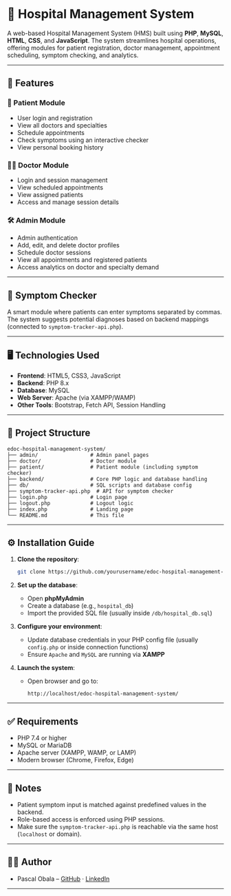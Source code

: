 
# 🏥 Hospital Management System

A web-based Hospital Management System (HMS) built using **PHP**, **MySQL**, **HTML**, **CSS**, and **JavaScript**. The system streamlines hospital operations, offering modules for patient registration, doctor management, appointment scheduling, symptom checking, and analytics.

---

## 🚀 Features

### 👤 Patient Module
- User login and registration
- View all doctors and specialties
- Schedule appointments
- Check symptoms using an interactive checker
- View personal booking history

### 👨‍⚕️ Doctor Module
- Login and session management
- View scheduled appointments
- View assigned patients
- Access and manage session details

### 🛠️ Admin Module
- Admin authentication
- Add, edit, and delete doctor profiles
- Schedule doctor sessions
- View all appointments and registered patients
- Access analytics on doctor and specialty demand

---

## 🧪 Symptom Checker
A smart module where patients can enter symptoms separated by commas. The system suggests potential diagnoses based on backend mappings (connected to `symptom-tracker-api.php`).

---

## 🖥️ Technologies Used

- **Frontend**: HTML5, CSS3, JavaScript
- **Backend**: PHP 8.x
- **Database**: MySQL
- **Web Server**: Apache (via XAMPP/WAMP)
- **Other Tools**: Bootstrap, Fetch API, Session Handling

---

## 📂 Project Structure

```
edoc-hospital-management-system/
├── admin/                 # Admin panel pages
├── doctor/                # Doctor module
├── patient/               # Patient module (including symptom checker)
├── backend/               # Core PHP logic and database handling
├── db/                    # SQL scripts and database config
├── symptom-tracker-api.php  # API for symptom checker
├── login.php              # Login page
├── logout.php             # Logout logic
├── index.php              # Landing page
└── README.md              # This file
```

---

## ⚙️ Installation Guide

1. **Clone the repository**:
   ```bash
   git clone https://github.com/yourusername/edoc-hospital-management-system.git
   ```

2. **Set up the database**:
   - Open **phpMyAdmin**
   - Create a database (e.g., `hospital_db`)
   - Import the provided SQL file (usually inside `/db/hospital_db.sql`)

3. **Configure your environment**:
   - Update database credentials in your PHP config file (usually `config.php` or inside connection functions)
   - Ensure `Apache` and `MySQL` are running via **XAMPP**

4. **Launch the system**:
   - Open browser and go to:
     ```
     http://localhost/edoc-hospital-management-system/
     ```

---

## ✅ Requirements

- PHP 7.4 or higher
- MySQL or MariaDB
- Apache server (XAMPP, WAMP, or LAMP)
- Modern browser (Chrome, Firefox, Edge)

---

## 📌 Notes

- Patient symptom input is matched against predefined values in the backend.
- Role-based access is enforced using PHP sessions.
- Make sure the `symptom-tracker-api.php` is reachable via the same host (`localhost` or domain).

---

## 👨‍💻 Author

- Pascal Obala – [GitHub](https://github.com/itsobby) · [LinkedIn](https://www.linkedin.com/in/pascal-obala)

---
